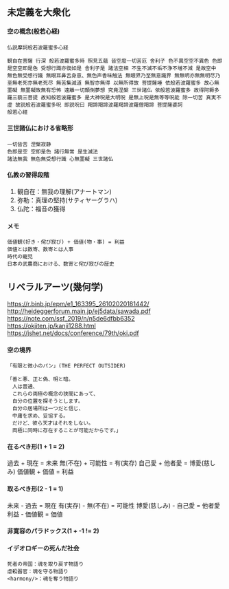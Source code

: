 ## 未定義を大衆化
#### 空の概念(般若心経)
```
仏説摩訶般若波羅蜜多心経

観自在菩薩 行深 般若波羅蜜多時 照見五蘊 皆空度一切苦厄 舎利子 色不異空空不異色 色即是空空即是色 受想行識亦復如是 舎利子是 諸法空相 不生不滅不垢不浄不増不減 是故空中 無色無受想行識 無眼耳鼻舌身意、無色声香味触法 無眼界乃至無意識界 無無明亦無無明尽乃至無老死亦無老死尽 無苦集滅道 無智亦無得 以無所得故 菩提薩埵 依般若波羅蜜多 故心無罣礙 無罣礙故無有恐怖 遠離一切顛倒夢想 究竟涅槃 三世諸仏 依般若波羅蜜多 故得阿耨多羅三藐三菩提 故知般若波羅蜜多 是大神呪是大明呪 是無上呪是無等等呪能 除一切苦 真実不虚 故説般若波羅蜜多呪 即説呪曰 羯諦羯諦波羅羯諦波羅僧羯諦 菩提薩婆訶
般若心経
```

#### 三世諸仏における省略形
```
一切皆苦 涅槃寂静
色即是空 空即是色 諸行無常 是生滅法
諸法無我 無色無受想行識 心無罣礙 三世諸仏
```

#### 仏教の習得段階
1. 観自在：無我の理解(アナートマン)
2. 弥勒：真理の堅持(サティヤーグラハ)
3. 仏陀：福音の獲得

#### メモ
```
価値観(好き・侘び寂び) + 価値(物・事) = 利益
価値とは数寄、数寄とは人事
時代の寵児
日本の武農商における、数寄と侘び寂びの歴史
```

## リベラルアーツ(幾何学)
https://r.binb.jp/epm/e1_163395_26102020181442/
http://heideggerforum.main.jp/ej5data/sawada.pdf
https://note.com/ssf_2019/n/n5de6dfbb6352
https://okjiten.jp/kanji1288.html
https://jshet.net/docs/conference/79th/oki.pdf

#### 空の境界
```
「有限と微小のパン」(THE PERFECT OUTSIDER)

「善と悪、正と偽、明と暗。
　人は普通、
　これらの両極の概念の狭間にあって、
　自分の位置を探そうとします。
　自分の居場所は一つだと信じ、
　中庸を求め、妥協する。
　だけど、彼ら天才はそれをしない。
　両極に同時に存在することが可能だからです。」
```

#### 在るべき形(1 + 1 = 2)
過去 + 現在 = 未来
無(不在) + 可能性 = 有(実存)
自己愛 + 他者愛 = 博愛(慈しみ)
価値観 + 価値 = 利益

#### 取るべき形(2 - 1 = 1)
未来 - 過去 = 現在
有(実存) - 無(不在) = 可能性
博愛(慈しみ) - 自己愛 = 他者愛
利益 - 価値観 = 価値

#### 非寛容のパラドックス(1 + -1 != 2)


#### イデオロギーの死んだ社会
```
死者の帝国：魂を取り戻す物語り
虐殺器官：魂を守る物語り
<harmony/>：魂を奪う物語り
```
